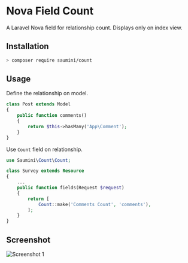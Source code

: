 # Nova Field Count
A Laravel Nova field for relationship count. Displays only on index view.

## Installation

```bash
> composer require saumini/count
```

## Usage

Define the relationship on model.

```php
class Post extends Model
{
    public function comments()
    {
        return $this->hasMany('App\Comment');
    }
}

```

Use `Count` field on relationship.

```php
use Saumini\Count\Count;

class Survey extends Resource
{
    ...
    public function fields(Request $request)
    {
        return [
            Count::make('Comments Count', 'comments'),
        ];
    }
}
```

## Screenshot

![Screenshot 1](https://github.com/nsaumini/nova-field-count/blob/master/.docs/Screenshot1.png)

